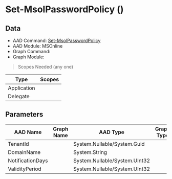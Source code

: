 # Set-MsolPasswordPolicy ()

## Data

+ AAD Command: [Set-MsolPasswordPolicy](https://docs.microsoft.com/en-us/powershell/module/MSOnline/Set-MsolPasswordPolicy)
+ AAD Module: MSOnline
+ Graph Command: [](https://docs.microsoft.com/en-us/powershell/module//)
+ Graph Module: 

> Scopes Needed (any one)

|Type|Scopes|
|---|---|
|Application||
|Delegate||

## Parameters

|AAD Name|Graph Name|AAD Type|Graph Type|Infos|
|---|---|---|---|---|
|TenantId||System.Nullable/System.Guid|||
|DomainName||System.String|||
|NotificationDays||System.Nullable/System.UInt32|||
|ValidityPeriod||System.Nullable/System.UInt32|||

